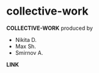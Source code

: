 # collective-work

  **COLLECTIVE-WORK** produced by 
  - Nikita D.
  - Max Sh.
  - Smirnov A.
  
  **LINK**

